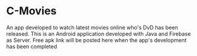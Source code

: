 # C-Movies
An app developed to watch latest movies online who's DvD has been released.
This is an Android application developed with Java and Firebase as Server.
Free apk link will be posted here when the app's development has been completed
